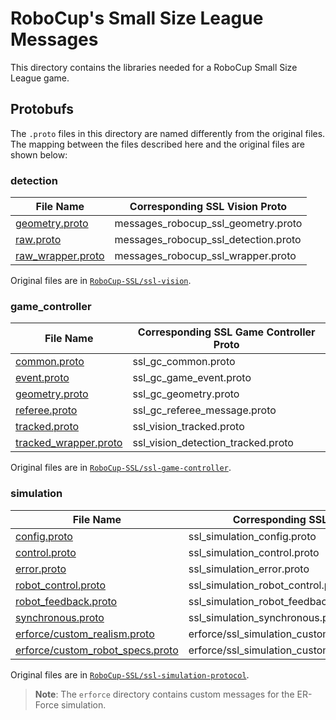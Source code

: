 # RoboCup's Small Size League Messages

This directory contains the libraries needed for a RoboCup Small Size League game.

## Protobufs

The `.proto` files in this directory are named differently from the original files. The mapping between the files
described here and the original files are shown below:

### detection

| File Name                                        | Corresponding SSL Vision Proto       |
|--------------------------------------------------|--------------------------------------|
| [geometry.proto](detection/geometry.proto)       | messages_robocup_ssl_geometry.proto  |
| [raw.proto](detection/raw.proto)                 | messages_robocup_ssl_detection.proto |
| [raw_wrapper.proto](detection/raw_wrapper.proto) | messages_robocup_ssl_wrapper.proto   |

Original files are in [`RoboCup-SSL/ssl-vision`](https://github.com/RoboCup-SSL/ssl-vision).

### game_controller

| File Name                                                      | Corresponding SSL Game Controller Proto |
|----------------------------------------------------------------|-----------------------------------------|
| [common.proto](game_controller/common.proto)                   | ssl_gc_common.proto                     |
| [event.proto](game_controller/event.proto)                     | ssl_gc_game_event.proto                 |
| [geometry.proto](game_controller/geometry.proto)               | ssl_gc_geometry.proto                   |
| [referee.proto](game_controller/referee.proto)                 | ssl_gc_referee_message.proto            |
| [tracked.proto](game_controller/tracked.proto)                 | ssl_vision_tracked.proto                |
| [tracked_wrapper.proto](game_controller/tracked_wrapper.proto) | ssl_vision_detection_tracked.proto      |

Original files are in [`RoboCup-SSL/ssl-game-controller`](https://github.com/RoboCup-SSL/ssl-game-controller).

### simulation

| File Name                                                                       | Corresponding SSL Simulation Proto                     |
|---------------------------------------------------------------------------------|--------------------------------------------------------|
| [config.proto](simulation/config.proto)                                         | ssl_simulation_config.proto                            |
| [control.proto](simulation/control.proto)                                       | ssl_simulation_control.proto                           |
| [error.proto](simulation/error.proto)                                           | ssl_simulation_error.proto                             |
| [robot_control.proto](simulation/robot_control.proto)                           | ssl_simulation_robot_control.proto                     |
| [robot_feedback.proto](simulation/robot_feedback.proto)                         | ssl_simulation_robot_feedback.proto                    |
| [synchronous.proto](simulation/synchronous.proto)                               | ssl_simulation_synchronous.proto                       |
| [erforce/custom_realism.proto](simulation/erforce/custom_realism.proto)         | erforce/ssl_simulation_custom_erforce_realism.proto    |
| [erforce/custom_robot_specs.proto](simulation/erforce/custom_robot_specs.proto) | erforce/ssl_simulation_custom_erforce_robot_spec.proto |

Original files are in [`RoboCup-SSL/ssl-simulation-protocol`](https://github.com/RoboCup-SSL/ssl-simulation-protocol).

> **Note**: The `erforce` directory contains custom messages for the ER-Force simulation.
